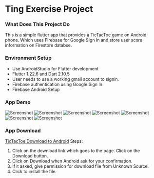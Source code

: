 # Ting Exercise Project
### What Does This Project Do
This is a simple flutter app that provides a TicTacToe game on Android phone.
Which uses Firebase for Google Sign In and store user score information
on Firestore databse.

### Environment Setup
* Use AndroidStudio for Flutter development
* Flutter 1.22.6 and Dart 2.10.5
* User needs to use a working gmail account to signin.
* Firebase authentication using Google Sign In
* Firebase Android Setup

### App Demo
![Screenshot](screenshots/login.png)
![Screenshot](screenshots/google_signin.png)
![Screenshot](screenshots/game_page.png)
![Screenshot](screenshots/game_no_win.png)
![Screenshot](screenshots/game_win.png)
![Screenshot](screenshots/scoreboard.png)
![Screenshot](screenshots/game_over.png)

### App Download
[TicTacToe Download to Android](https://github.com/kansen/tictactoe/blob/main/dist/app-release.apk)
Steps:
1. Click on the download link which goes to the page. Click on the Download button.
2. Click on Download when Android ask for your confirmation.
3. If it asked, give permission for download file from Unknown Source.
4. Click to install the file.

